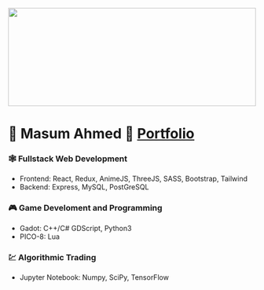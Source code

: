 <img 
  height="200" 
  width="100%" 
  style="object-fit: cover;"
  src="https://raw.githubusercontent.com/masumahmed/masumahmed.github.io/cbf662f0feeab08582ee5e84a518ce314bf5d24a/assets/img/setup1.jpg" 
/>
# 👾 Masum Ahmed 👾 [Portfolio](https://masumahmed.github.io)
### 🕸 Fullstack Web Development
- Frontend: React, Redux, AnimeJS, ThreeJS, SASS, Bootstrap, Tailwind
- Backend: Express, MySQL, PostGreSQL
### 🎮 Game Develoment and Programming
- Gadot: C++/C# GDScript, Python3
- PICO-8: Lua
### 💹 Algorithmic Trading
- Jupyter Notebook: Numpy, SciPy, TensorFlow
